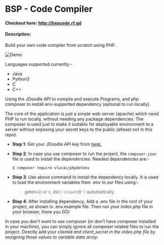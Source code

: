 # BSP - Code Compiler

#### Checkout here: http://bspcode.rf.gd

#### Description:

Build your own code compiler from scratch using PHP.

![Demo](./snapshots/ezgif-2-c3d9cd43db.gif)

Languages supported currently:-

- Java
- Python3
- C
- C++

Using the JDoodle API to compile and execute Programs, and php composer to install env-supported dependency (optional to run locally).

The core of the application is just a simple web server (apache) which need PHP to run locally, without needing any package dependencies.
The composer is used just to make it suitable for deployable environment to a server without exposing your secret keys to the public (atleast not in this repo).

- **Step 1**: Get your JDoodle API key from [here.](https://www.jdoodle.com/compiler-api/)

- **Step 2**: In case you use composer to run the project, the `composer.json` file is used to install the dependencies.
  Needed dependencies are:-

  `$ composer require vlucas/phpdotenv`

- **Step 3**: Use above command to install the dependency locally. It is used to load the environment variables from .env to our files using:-

  > getenv() or `$_ENV['clientID']` automatically.

- **Step 4**: After installing dependency, Add a .env file in the root of your project, as shown in .env.example file.
  Then run your index.php file in your browser, there you GO!

In case you don't want to use composer (or don't have composer installed in your machine), you can simply ignore all composer related files to run the project. Directly add your client*id and client_secret in the index.php file by assigning those values to variable data array*.
